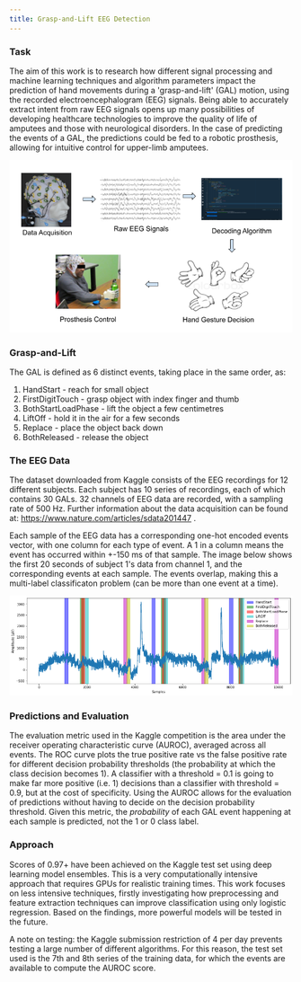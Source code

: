 ```yaml
---
title: Grasp-and-Lift EEG Detection
---
```


### Task
The aim of this work is to research how different signal processing and machine learning techniques and algorithm parameters impact the prediction of hand movements during a 'grasp-and-lift' (GAL) motion, using the recorded electroencephalogram (EEG) signals. Being able to accurately extract intent from raw EEG signals opens up many possibilities of developing healthcare technologies to improve the quality of life of amputees and those with neurological disorders. In the case of predicting the events of a GAL, the predictions could be fed to a robotic prosthesis, allowing for intuitive control for upper-limb amputees. 

![BCI figure](images/BCI.png)

### Grasp-and-Lift
The GAL is defined as 6 distinct events, taking place in the same order, as:
1. HandStart - reach for small object
2. FirstDigitTouch - grasp object with index finger and thumb
3. BothStartLoadPhase - lift the object a few centimetres
4. LiftOff - hold it in the air for a few seconds
5. Replace - place the object back down
6. BothReleased - release the object 

### The EEG Data
The dataset downloaded from Kaggle consists of the EEG recordings for 12 different subjects. Each subject has 10 series of recordings, each of which contains 30 GALs. 32 channels of EEG data are recorded, with a sampling rate of 500 Hz. Further information about the data acquisition can be found at: https://www.nature.com/articles/sdata201447 .

Each sample of the EEG data has a corresponding one-hot encoded events vector, with one column for each type of event. A 1 in a column means the event has occurred within +-150 ms of that sample. The image below shows the first 20 seconds of subject 1's data from channel 1, and the corresponding events at each sample. The events overlap, making this a multi-label classificaton problem (can be more than one event at a time).

![subject 1 channel 1 EEG plot](images/subj1_channel1_plot.png)

### Predictions and Evaluation
The evaluation metric used in the Kaggle competition is the area under the receiver operating characteristic curve (AUROC), averaged across all events. The ROC curve plots the true positive rate vs the false positive rate for different decision probability thresholds (the probability at which the class decision becomes 1). A classifier with a threshold = 0.1 is going to make far more positive (i.e. 1) decisions than a classifier with threshold = 0.9, but at the cost of specificity. Using the AUROC allows for the evaluation of predictions without having to decide on the decision probability threshold. Given this metric, the *probability* of each GAL event happening at each sample is predicted, not the 1 or 0 class label.  

### Approach
Scores of 0.97+ have been achieved on the Kaggle test set using deep learning model ensembles. This is a very computationally intensive approach that requires GPUs for realistic training times. This work focuses on less intensive techniques, firstly investigating how preprocessing and feature extraction techniques can improve classification using only logistic regression. Based on the findings, more powerful models will be tested in the future.

A note on testing: the Kaggle submission restriction of 4 per day prevents testing a large number of different algorithms. For this reason, the test set used is the 7th and 8th series of the training data, for which the events are available to compute the AUROC score.
